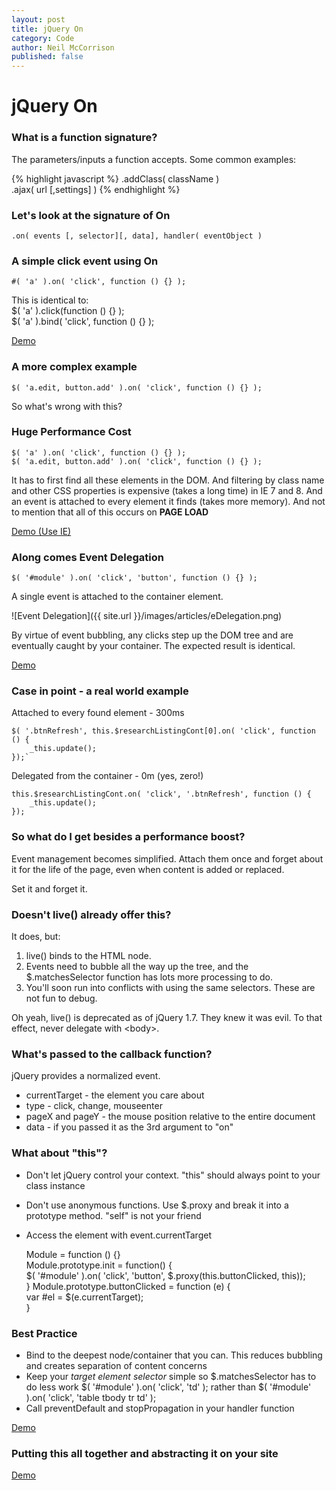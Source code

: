 ```yaml
---
layout: post
title: jQuery On
category: Code
author: Neil McCorrison
published: false
---
```


# jQuery On

### What is a function signature?
The parameters/inputs a function accepts. Some common examples:

{% highlight javascript %}
	.addClass( className )  
	.ajax( url [,settings] )
{% endhighlight %}
### Let's look at the signature of On
	.on( events [, selector][, data], handler( eventObject )

### A simple click event using On
	#( 'a' ).on( 'click', function () {} );

This is identical to:  
	$( 'a' ).click(function () {} );  
	$( 'a' ).bind( 'click', function () {} );

[Demo](http://somedemourl.com)

### A more complex example
	$( 'a.edit, button.add' ).on( 'click', function () {} );

So what's wrong with this?

### Huge Performance Cost
	$( 'a' ).on( 'click', function () {} );  
	$( 'a.edit, button.add' ).on( 'click', function () {} );

It has to first find all these elements in the DOM. And filtering by class name and other CSS properties is expensive (takes a long time) in IE 7 and 8. And an event is attached to every element it finds (takes more memory). And not to mention that all of this occurs on **PAGE LOAD**

[Demo (Use IE)](http://somedemourl.com)

### Along comes Event Delegation
	$( '#module' ).on( 'click', 'button', function () {} );

A single event is attached to the container element.

![Event Delegation]({{ site.url }}/images/articles/eDelegation.png)

By virtue of event bubbling, any clicks step up the DOM tree and are eventually caught by your container. The expected result is identical.

[Demo](http://somedemourl.com)

### Case in point - a real world example
Attached to every found element - 300ms

	$( '.btnRefresh', this.$researchListingCont[0].on( 'click', function () {  
		_this.update();  
	});`

Delegated from the container - 0m (yes, zero!)

	this.$researchListingCont.on( 'click', '.btnRefresh', function () {  
		_this.update();  
	});

### So what do I get besides a performance boost?
Event management becomes simplified. Attach them once and forget about it for the life of the page, even when content is added or replaced.

Set it and forget it.

### Doesn't live() already offer this?
It does, but:

1. live() binds to the HTML node.
2. Events need to bubble all the way up the tree, and the $.matchesSelector function has lots more processing to do.
3. You'll soon run into conflicts with using the same selectors. These are not fun to debug.

Oh yeah, live() is deprecated as of jQuery 1.7. They knew it was evil. To that effect, never delegate with &lt;body&gt;.

### What's passed to the callback function?
jQuery provides a normalized event.

* currentTarget - the element you care about
* type - click, change, mouseenter
* pageX and pageY - the mouse position relative to the entire document
* data - if you passed it as the 3rd argument to "on"

### What about "this"?
* Don't let jQuery control your context. "this" should always point to your class instance
* Don't use anonymous functions. Use $.proxy and break it into a prototype method. "self" is not your friend
* Access the element with event.currentTarget

	Module = function () {}  
	Module.prototype.init = function() {  
		$( '#module' ).on( 'click', 'button', $.proxy(this.buttonClicked, this));  
	}
	Module.prototype.buttonClicked = function (e) {  
		var #el = $(e.currentTarget);  
	}

### Best Practice
* Bind to the deepest node/container that you can. This reduces bubbling and creates separation of content concerns
* Keep your *target element selector* simple so $.matchesSelector has to do less work
	$( '#module' ).on( 'click', 'td' );
rather than
	$( '#module' ).on( 'click', 'table tbody tr td' );
* Call preventDefault and stopPropagation in your handler function

[Demo](http://somedemourl.com)

### Putting this all together and abstracting it on your site
[Demo](http://somedemourl.com)